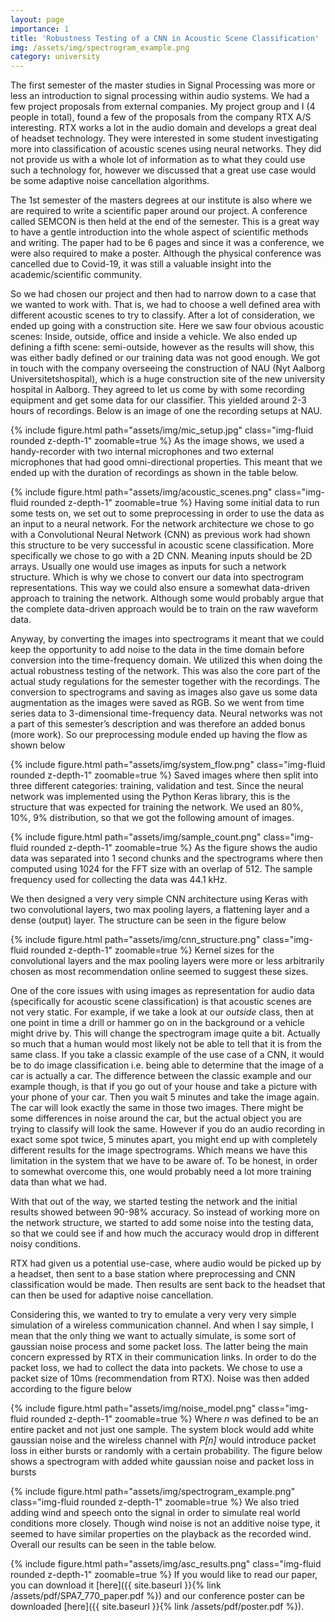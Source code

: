 ```yaml
---
layout: page
importance: 1
title: 'Robustness Testing of a CNN in Acoustic Scene Classification'
img: /assets/img/spectrogram_example.png
category: university
---
```


The first semester of the master studies in Signal Processing was more or less an introduction to signal processing within audio systems. We had a few project proposals from external companies. My project group and I (4 people in total), found a few of the proposals from the company RTX A/S interesting. RTX works a lot in the audio domain and develops a great deal of headset technology. They were interested in some student investigating more into classification of acoustic scenes using neural networks. They did not provide us with a whole lot of information as to what they could use such a technology for, however we discussed that a great use case would be some adaptive noise cancellation algorithms.

The 1st semester of the masters degrees at our institute is also where we are required to write a scientific paper around our project. A conference called SEMCON is then held at the end of the semester. This is a great way to have a gentle introduction into the whole aspect of scientific methods and writing. The paper had to be 6 pages and since it was a conference, we were also required to make a poster. Although the physical conference was cancelled due to Covid-19, it was still a valuable insight into the academic/scientific community.

So we had chosen our project and then had to narrow down to a case that we wanted to work with. That is, we had to choose a well defined area with different acoustic scenes to try to classify. After a lot of consideration, we ended up going with a construction site. Here we saw four obvious acoustic scenes: Inside, outside, office and inside a vehicle. We also ended up defining a fifth scene: semi-outside, however as the results will show, this was either badly defined or our training data was not good enough. We got in touch with the company overseeing the construction of NAU (Nyt Aalborg Universitetshospital), which is a huge construction site of the new university hospital in Aalborg. They agreed to let us come by with some recording equipment and get some data for our classifier. This yielded around 2-3 hours of recordings. Below is an image of one the recording setups at NAU.

{% include figure.html path="assets/img/mic_setup.jpg" class="img-fluid rounded z-depth-1" zoomable=true %}
As the image shows, we used a handy-recorder with two internal microphones and two external microphones that had good omni-directional properties. This meant that we ended up with the duration of recordings as shown in the table below.

{% include figure.html path="assets/img/acoustic_scenes.png" class="img-fluid rounded z-depth-1" zoomable=true %}
Having some initial data to run some tests on, we set out to some preprocessing in order to use the data as an input to a neural network. For the network architecture we chose to go with a Convolutional Neural Network (CNN) as previous work had shown this structure to be very successful in acoustic scene classification. More specifically we chose to go with a 2D CNN. Meaning inputs should be 2D arrays. Usually one would use images as inputs for such a network structure. Which is why we chose to convert our data into spectrogram representations. This way we could also ensure a somewhat data-driven approach to training the network. Although some would probably argue that the complete data-driven approach would be to train on the raw waveform data.

Anyway, by converting the images into spectrograms it meant that we could keep the opportunity to add noise to the data in the time domain before conversion into the time-frequency domain. We utilized this when doing the actual robustness testing of the network. This was also the core part of the actual study regulations for the semester together with the recordings. The conversion to spectrograms and saving as images also gave us some data augmentation as the images were saved as RGB. So we went from time series data to 3-dimensional time-frequency data. Neural networks was not a part of this semester’s description and was therefore an added bonus (more work). So our preprocessing module ended up having the flow as shown below

{% include figure.html path="assets/img/system_flow.png" class="img-fluid rounded z-depth-1" zoomable=true %}
Saved images where then split into three different categories: training, validation and test. Since the neural network was implemented using the Python Keras library, this is the structure that was expected for training the network. We used an 80%, 10%, 9% distribution, so that we got the following amount of images.

{% include figure.html path="assets/img/sample_count.png" class="img-fluid rounded z-depth-1" zoomable=true %}
As the figure shows the audio data was separated into 1 second chunks and the spectrograms where then computed using 1024 for the FFT size with an overlap of 512. The sample frequency used for collecting the data was 44.1 kHz.

We then designed a very very simple CNN architecture using Keras with two convolutional layers, two max pooling layers, a flattening layer and a dense (output) layer. The structure can be seen in the figure below

{% include figure.html path="assets/img/cnn_structure.png" class="img-fluid rounded z-depth-1" zoomable=true %}
Kernel sizes for the convolutional layers and the max pooling layers were more or less arbitrarily chosen as most recommendation online seemed to suggest these sizes.

One of the core issues with using images as representation for audio data (specifically for acoustic scene classification) is that acoustic scenes are not very static. For example, if we take a look at our *outside* class, then at one point in time a drill or hammer go on in the background or a vehicle might drive by. This will change the spectrogram image quite a bit. Actually so much that a human would most likely not be able to tell that it is from the same class. If you take a classic example of the use case of a CNN, it would be to do image classification i.e. being able to determine that the image of a car is actually a car. The difference between the classic example and our example though, is that if you go out of your house and take a picture with your phone of your car. Then you wait 5 minutes and take the image again. The car will look exactly the same in those two images. There might be some differences in noise around the car, but the actual object you are trying to classify will look the same. However if you do an audio recording in exact some spot twice, 5 minutes apart, you might end up with completely different results for the image spectrograms. Which means we have this limitation in the system that we have to be aware of. To be honest, in order to somewhat overcome this, one would probably need a lot more training data than what we had.

With that out of the way, we started testing the network and the initial results showed between 90-98% accuracy. So instead of working more on the network structure, we started to add some noise into the testing data, so that we could see if and how much the accuracy would drop in different noisy conditions.

RTX had given us a potential use-case, where audio would be picked up by a headset, then sent to a base station where preprocessing and CNN classification would be made. Then results are sent back to the headset that can then be used for adaptive noise cancellation.

Considering this, we wanted to try to emulate a very very very simple simulation of a wireless communication channel. And when I say simple, I mean that the only thing we want to actually simulate, is some sort of gaussian noise process and some packet loss. The latter being the main concern expressed by RTX in their communication links. In order to do the packet loss, we had to collect the data into packets. We chose to use a packet size of 10ms (recommendation from RTX). Noise was then added according to the figure below

{% include figure.html path="assets/img/noise_model.png" class="img-fluid rounded z-depth-1" zoomable=true %}
Where *n* was defined to be an entire packet and not just one sample. The system block would add white gaussian noise and the wireless channel with *P\[n\]* would introduce packet loss in either bursts or randomly with a certain probability. The figure below shows a spectrogram with added white gaussian noise and packet loss in bursts

{% include figure.html path="assets/img/spectrogram_example.png" class="img-fluid rounded z-depth-1" zoomable=true %}
We also tried adding wind and speech onto the signal in order to simulate real world conditions more closely. Though wind noise is not an additive noise type, it seemed to have similar properties on the playback as the recorded wind. Overall our results can be seen in the table below.

{% include figure.html path="assets/img/asc_results.png" class="img-fluid rounded z-depth-1" zoomable=true %}
If you would like to read our paper, you can download it [here]({{ site.baseurl }}{% link /assets/pdf/SPA7_770_paper.pdf %}) and our conference poster can be downloaded [here]({{ site.baseurl }}{% link /assets/pdf/poster.pdf %}).